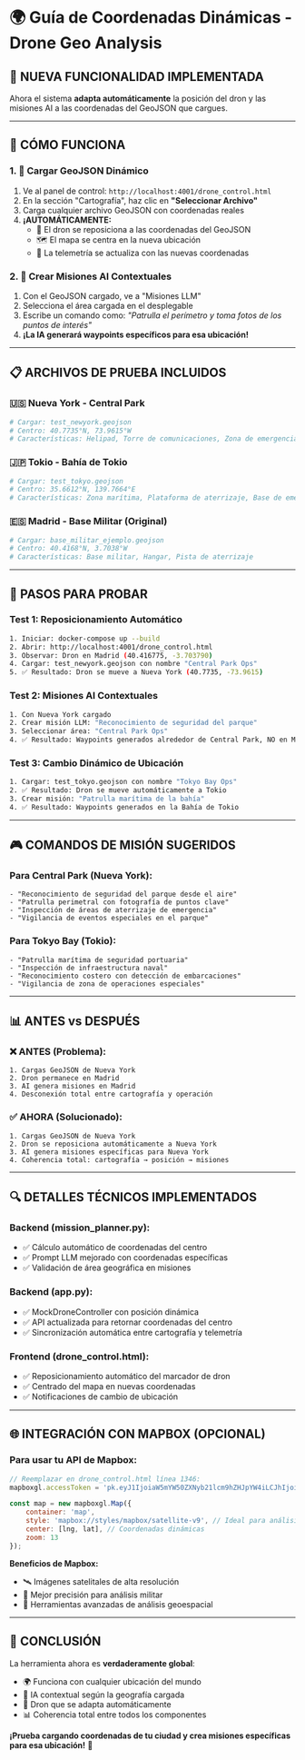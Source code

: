 # 🌍 Guía de Coordenadas Dinámicas - Drone Geo Analysis

## 🎯 **NUEVA FUNCIONALIDAD IMPLEMENTADA**

Ahora el sistema **adapta automáticamente** la posición del dron y las misiones AI a las coordenadas del GeoJSON que cargues.

---

## 🚀 **CÓMO FUNCIONA**

### **1. 📁 Cargar GeoJSON Dinámico**
1. Ve al panel de control: `http://localhost:4001/drone_control.html`
2. En la sección "Cartografía", haz clic en **"Seleccionar Archivo"**
3. Carga cualquier archivo GeoJSON con coordenadas reales
4. **¡AUTOMÁTICAMENTE:**
   - 🚁 El dron se reposiciona a las coordenadas del GeoJSON
   - 🗺️ El mapa se centra en la nueva ubicación
   - 📡 La telemetría se actualiza con las nuevas coordenadas

### **2. 🤖 Crear Misiones AI Contextuales**
1. Con el GeoJSON cargado, ve a "Misiones LLM"
2. Selecciona el área cargada en el desplegable
3. Escribe un comando como: *"Patrulla el perímetro y toma fotos de los puntos de interés"*
4. **¡La IA generará waypoints específicos para esa ubicación!**

---

## 📋 **ARCHIVOS DE PRUEBA INCLUIDOS**

### **🇺🇸 Nueva York - Central Park**
```bash
# Cargar: test_newyork.geojson
# Centro: 40.7735°N, 73.9615°W
# Características: Helipad, Torre de comunicaciones, Zona de emergencia
```

### **🇯🇵 Tokio - Bahía de Tokio**
```bash
# Cargar: test_tokyo.geojson  
# Centro: 35.6612°N, 139.7664°E
# Características: Zona marítima, Plataforma de aterrizaje, Base de emergencia
```

### **🇪🇸 Madrid - Base Militar (Original)**
```bash
# Cargar: base_militar_ejemplo.geojson
# Centro: 40.4168°N, 3.7038°W
# Características: Base militar, Hangar, Pista de aterrizaje
```

---

## 🔧 **PASOS PARA PROBAR**

### **Test 1: Reposicionamiento Automático**
```bash
1. Iniciar: docker-compose up --build
2. Abrir: http://localhost:4001/drone_control.html
3. Observar: Dron en Madrid (40.416775, -3.703790)
4. Cargar: test_newyork.geojson con nombre "Central Park Ops"
5. ✅ Resultado: Dron se mueve a Nueva York (40.7735, -73.9615)
```

### **Test 2: Misiones AI Contextuales**
```bash
1. Con Nueva York cargado
2. Crear misión LLM: "Reconocimiento de seguridad del parque"
3. Seleccionar área: "Central Park Ops"
4. ✅ Resultado: Waypoints generados alrededor de Central Park, NO en Madrid
```

### **Test 3: Cambio Dinámico de Ubicación**
```bash
1. Cargar: test_tokyo.geojson con nombre "Tokyo Bay Ops"
2. ✅ Resultado: Dron se mueve automáticamente a Tokio
3. Crear misión: "Patrulla marítima de la bahía"
4. ✅ Resultado: Waypoints generados en la Bahía de Tokio
```

---

## 🎮 **COMANDOS DE MISIÓN SUGERIDOS**

### **Para Central Park (Nueva York):**
```
- "Reconocimiento de seguridad del parque desde el aire"
- "Patrulla perimetral con fotografía de puntos clave"
- "Inspección de áreas de aterrizaje de emergencia"
- "Vigilancia de eventos especiales en el parque"
```

### **Para Tokyo Bay (Tokio):**
```
- "Patrulla marítima de seguridad portuaria"
- "Inspección de infraestructura naval"
- "Reconocimiento costero con detección de embarcaciones"
- "Vigilancia de zona de operaciones especiales"
```

---

## 📊 **ANTES vs DESPUÉS**

### **❌ ANTES (Problema):**
```
1. Cargas GeoJSON de Nueva York
2. Dron permanece en Madrid
3. AI genera misiones en Madrid
4. Desconexión total entre cartografía y operación
```

### **✅ AHORA (Solucionado):**
```
1. Cargas GeoJSON de Nueva York
2. Dron se reposiciona automáticamente a Nueva York
3. AI genera misiones específicas para Nueva York
4. Coherencia total: cartografía → posición → misiones
```

---

## 🔍 **DETALLES TÉCNICOS IMPLEMENTADOS**

### **Backend (mission_planner.py):**
- ✅ Cálculo automático de coordenadas del centro
- ✅ Prompt LLM mejorado con coordenadas específicas
- ✅ Validación de área geográfica en misiones

### **Backend (app.py):**
- ✅ MockDroneController con posición dinámica
- ✅ API actualizada para retornar coordenadas del centro
- ✅ Sincronización automática entre cartografía y telemetría

### **Frontend (drone_control.html):**
- ✅ Reposicionamiento automático del marcador de dron
- ✅ Centrado del mapa en nuevas coordenadas
- ✅ Notificaciones de cambio de ubicación

---

## 🌐 **INTEGRACIÓN CON MAPBOX (OPCIONAL)**

### **Para usar tu API de Mapbox:**
```javascript
// Reemplazar en drone_control.html línea 1346:
mapboxgl.accessToken = 'pk.eyJ1IjoiaW5mYW50ZXNyb21lcm9hZHJpYW4iLCJhIjoiY21hY296bTVtMDY4bzJsc2R5bWE1Zmd0bSJ9.zwVv0C887m4zLkiLUxFoHg';

const map = new mapboxgl.Map({
    container: 'map',
    style: 'mapbox://styles/mapbox/satellite-v9', // Ideal para análisis militar
    center: [lng, lat], // Coordenadas dinámicas
    zoom: 13
});
```

**Beneficios de Mapbox:**
- 🛰️ Imágenes satelitales de alta resolución
- 🎯 Mejor precisión para análisis militar
- 🔧 Herramientas avanzadas de análisis geoespacial

---

## 🎉 **CONCLUSIÓN**

La herramienta ahora es **verdaderamente global**:
- 🌍 Funciona con cualquier ubicación del mundo
- 🤖 IA contextual según la geografía cargada  
- 🚁 Dron que se adapta automáticamente
- 📊 Coherencia total entre todos los componentes

**¡Prueba cargando coordenadas de tu ciudad y crea misiones específicas para esa ubicación!** 🚀 